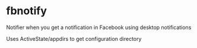 fbnotify
========

Notifier when you get a notification in Facebook using desktop notifications

Uses ActiveState/appdirs to get configuration directory